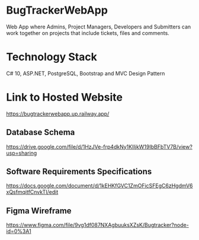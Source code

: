# BugTrackerWebApp
Web App where Admins, Project Managers, Developers and Submitters can work together on projects that include tickets, files and comments.

# Technology Stack
C# 10, ASP.NET, PostgreSQL, Bootstrap and MVC Design Pattern

# Link to Hosted Website
https://bugtrackerwebapp.up.railway.app/

## Database Schema
https://drive.google.com/file/d/1HzJVe-frp4dkNy1KIIjkW19IbBFbTV7B/view?usp=sharing 

## Software Requirements Specifications
https://docs.google.com/document/d/1kEHKfGVC1ZmOFicSFEgC6zHgdmV6xQsfmqitfCnvkTI/edit

## Figma Wireframe
https://www.figma.com/file/9vg1df087NXAgbuuksXZsK/Bugtracker?node-id=0%3A1
